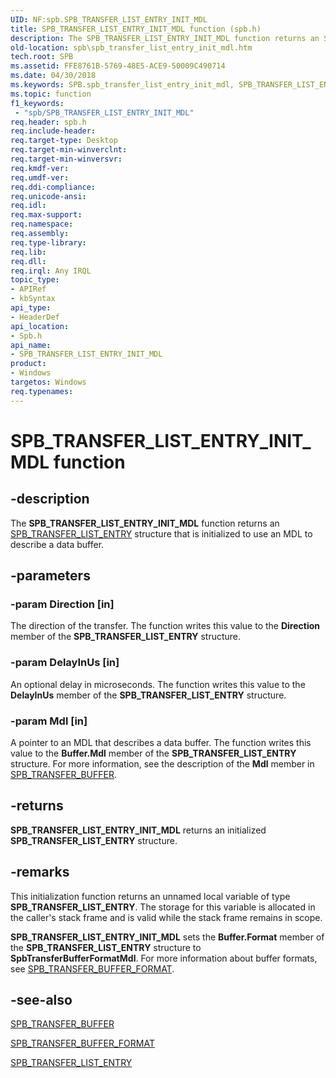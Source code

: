 ```yaml
---
UID: NF:spb.SPB_TRANSFER_LIST_ENTRY_INIT_MDL
title: SPB_TRANSFER_LIST_ENTRY_INIT_MDL function (spb.h)
description: The SPB_TRANSFER_LIST_ENTRY_INIT_MDL function returns an SPB_TRANSFER_LIST_ENTRY structure that is initialized to use an MDL to describe a data buffer.
old-location: spb\spb_transfer_list_entry_init_mdl.htm
tech.root: SPB
ms.assetid: FFE8761B-5769-48E5-ACE9-50009C490714
ms.date: 04/30/2018
ms.keywords: SPB.spb_transfer_list_entry_init_mdl, SPB_TRANSFER_LIST_ENTRY_INIT_MDL, SPB_TRANSFER_LIST_ENTRY_INIT_MDL function [Buses], spb/SPB_TRANSFER_LIST_ENTRY_INIT_MDL
ms.topic: function
f1_keywords:
 - "spb/SPB_TRANSFER_LIST_ENTRY_INIT_MDL"
req.header: spb.h
req.include-header: 
req.target-type: Desktop
req.target-min-winverclnt: 
req.target-min-winversvr: 
req.kmdf-ver: 
req.umdf-ver: 
req.ddi-compliance: 
req.unicode-ansi: 
req.idl: 
req.max-support: 
req.namespace: 
req.assembly: 
req.type-library: 
req.lib: 
req.dll: 
req.irql: Any IRQL
topic_type:
- APIRef
- kbSyntax
api_type:
- HeaderDef
api_location:
- Spb.h
api_name:
- SPB_TRANSFER_LIST_ENTRY_INIT_MDL
product:
- Windows
targetos: Windows
req.typenames: 
---
```


# SPB_TRANSFER_LIST_ENTRY_INIT_MDL function


## -description


The <b>SPB_TRANSFER_LIST_ENTRY_INIT_MDL</b> function returns an <a href="https://docs.microsoft.com/windows-hardware/drivers/ddi/spb/ns-spb-spb_transfer_list_entry">SPB_TRANSFER_LIST_ENTRY</a> structure that is initialized to use an MDL to describe a data buffer.


## -parameters




### -param Direction [in]

The direction of the transfer. The function writes this value to the <b>Direction</b> member of the <b>SPB_TRANSFER_LIST_ENTRY</b> structure.


### -param DelayInUs [in]

An optional delay in microseconds. The function writes this value to the <b>DelayInUs</b> member of the <b>SPB_TRANSFER_LIST_ENTRY</b> structure.


### -param Mdl [in]

A pointer to an MDL that describes a data buffer. The function writes this value to the <b>Buffer.Mdl</b> member of the <b>SPB_TRANSFER_LIST_ENTRY</b> structure. For more information, see the description of the <b>Mdl</b> member in <a href="https://docs.microsoft.com/windows-hardware/drivers/ddi/spb/ns-spb-spb_transfer_buffer">SPB_TRANSFER_BUFFER</a>.


## -returns



<b>SPB_TRANSFER_LIST_ENTRY_INIT_MDL</b> returns an initialized <b>SPB_TRANSFER_LIST_ENTRY</b> structure.




## -remarks



This initialization function returns an unnamed local variable of type <b>SPB_TRANSFER_LIST_ENTRY</b>. The storage for this variable is allocated in the caller's stack frame and is valid while the stack frame remains in scope.

<b>SPB_TRANSFER_LIST_ENTRY_INIT_MDL</b> sets the <b>Buffer.Format</b> member of the  <b>SPB_TRANSFER_LIST_ENTRY</b> structure to <b>SpbTransferBufferFormatMdl</b>. For more information about buffer formats, see <a href="https://docs.microsoft.com/windows-hardware/drivers/ddi/spb/ne-spb-spb_transfer_buffer_format">SPB_TRANSFER_BUFFER_FORMAT</a>.




## -see-also




<a href="https://docs.microsoft.com/windows-hardware/drivers/ddi/spb/ns-spb-spb_transfer_buffer">SPB_TRANSFER_BUFFER</a>



<a href="https://docs.microsoft.com/windows-hardware/drivers/ddi/spb/ne-spb-spb_transfer_buffer_format">SPB_TRANSFER_BUFFER_FORMAT</a>



<a href="https://docs.microsoft.com/windows-hardware/drivers/ddi/spb/ns-spb-spb_transfer_list_entry">SPB_TRANSFER_LIST_ENTRY</a>
 

 

